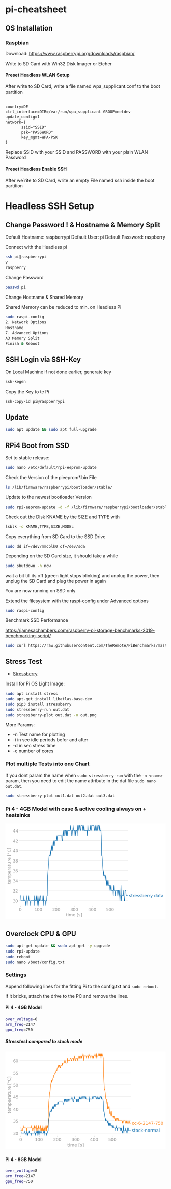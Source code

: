 # pi-cheatsheet

## OS Installation 

### Raspbian

Download: https://www.raspberrypi.org/downloads/raspbian/

Write to SD Card with Win32 Disk Imager or Etcher 

#### Preset Headless WLAN Setup

After write to SD Card, write a file named wpa_supplicant.conf to the boot partition

```plain
    
country=DE
ctrl_interface=DIR=/var/run/wpa_supplicant GROUP=netdev
update_config=1
network={
       ssid="SSID"
       psk="PASSWORD"
       key_mgmt=WPA-PSK
}

```

Replace SSID with your SSID and PASSWORD with your plain WLAN Password

#### Preset Headless Enable SSH

After we´rite to SD Card, write an empty File named ssh inside the boot partition

# Headless SSH Setup

## Change Password ! & Hostname & Memory Split

Default Hostname: raspberrypi
Default User: pi
Default Password: raspberry

Connect with the Headless pi

```bash
ssh pi@raspberrypi
y
raspberry
```

Change Password

```bash
passwd pi
```

Change Hostname & Shared Memory

Shared Memory can be reduced to min. on Headless Pi

```bash
sudo raspi-config
2. Network Options
Hostname
7. Advanced Options
A3 Memory Split
Finish & Reboot
```

## SSH Login via SSH-Key

On Local Machine if not done earlier, generate key

```bash
ssh-kegen
```

Copy the Key to te Pi 

```bash
ssh-copy-id pi@raspberrypi
```

## Update 

```bash
sudo apt update && sudo apt full-upgrade
```

## RPi4 Boot from SSD

Set to stable release:
```bash
sudo nano /etc/default/rpi-eeprom-update
```

Check the Version of the pieeprom*.bin File

```bash 
ls /lib/firmware/raspberrypi/bootloader/stable/
```

Update to the newest bootloader Version

```bash 
sudo rpi-eeprom-update -d -f /lib/firmware/raspberrypi/bootloader/stable/pieeprom-<Version>.bin
```

Check out the Disk KNAME by the SIZE and TYPE with

```bash
lsblk -o KNAME,TYPE,SIZE,MODEL
```

Copy everything from SD Card to the SSD Drive

```bash
sudo dd if=/dev/mmcblk0 of=/dev/sda
```
Depending on the SD Card size, it should take a while

```bash
sudo shutdown -h now
```
wait a bit till its off (green light stops blinking) and unplug the power, then unplug the SD Card and plug the power in again

You are now running on SSD only

Extend the filesystem with the raspi-config under Advanced options

```bash
sudo raspi-config
```

Benchmark SSD Performance

https://jamesachambers.com/raspberry-pi-storage-benchmarks-2019-benchmarking-script/

```bash
sudo curl https://raw.githubusercontent.com/TheRemote/PiBenchmarks/master/Storage.sh | sudo bash
```

## Stress Test

* [Stressberry](https://github.com/nschloe/stressberry)

Install for Pi OS Light Image:

```bash
sudo apt install stress
sudo apt-get install libatlas-base-dev
sudo pip3 install stressberry
sudo stressberry-run out.dat
sudo stressberry-plot out.dat -o out.png
```

More Params:

* -n Test name for plotting
* -i in sec idle periods befor and after
* -d in sec stress time
* -c number of cores

### Plot multiple Tests into one Chart

If you dont param the name when `sudo stressberry-run` with the `-n <name>` param, then you need to  edit the name attribute in the dat file `sudo nano out.dat`.

```bash
sudo stressberry-plot out1.dat out2.dat out3.dat
```

### Pi 4 - 4GB Model with case & active cooling always on + heatsinks 

![Normal](/benchmark/stressberry/normal.png)

## Overclock CPU & GPU

```bash
sudo apt-get update && sudo apt-get -y upgrade
sudo rpi-update
sudo reboot
sudo nano /boot/config.txt
```

### Settings

Append following lines for the fitting Pi to the config.txt and `sudo reboot`.

If it bricks, attach the drive to the PC and remove the lines.

#### Pi 4 - 4GB Model

```bash
over_voltage=6
arm_freq=2147
gpu_freq=750
```

##### Stresstest compared to stock mode

![OC-6-2147-750-to-normal](/benchmark/stressberry/oc-6-2147-750-to-normal.png)

#### Pi 4 - 8GB Model

```bash
over_voltage=8
arm_freq=2147
gpu_freq=750
```